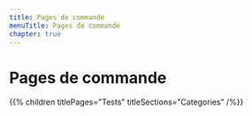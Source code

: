 ```yaml
---
title: Pages de commande
menuTitle: Pages de commande
chapter: true
---
```


# Pages de commande

{{% children titlePages="Tests" titleSections="Categories" /%}}